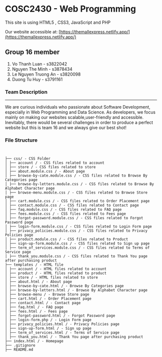 
# COSC2430 - Web Programming

This site is using HTML5 , CSS3, JavaScript and PHP

Our website accessible at: [https://themallexpress.netlify.app/](https://themallexpress.netlify.app/)

## Group 16 member

1. Vo Thanh Luan - s3822042
2. Nguyen The Minh - s3878434
3. Le Nguyen Truong An - s3820098
4. Duong Tu Huy - s3791161

### Team Description

------

We are curious individuals who passionate about Software
Development, especially in Web Programming and Data Science. As developers, we focus mainly on making our websites scalable,user-friendly and accessible. Inevitably, there would be several challenges in order to produce a perfect website but this is team 16 and we always give our best shot!

### File Structure

```


├── css/ - CSS Folder
│ ├── account / - CSS files related to account
│ ├── store / - CSS files related to store
│ ├── about.module.css / - About page
│ ├── browse-by-cate.module.css / - CSS files related to Browse By Categories page
│ ├── browse-by-letters.module.css / - CSS files related to Browse By Alphabet Character page
│ ├── browse-menu.module.css / - CSS files related to Browse Store page
│ ├── cart.module.css / - CSS files related to Order Placement page
│ ├── contact.module.css / - CSS files related to Contact page 
│ ├── faq.module.css / - CSS files related to FAQ page
│ ├── fees.module.css / - CSS files related to Fees page
│ ├── forgot-password.module.css / - CSS files related to Forgot Password page
│ ├── login-form.module.css / - CSS files related to Login Form page
│ ├── privacy_policies.module.css / - CSS files related to Privacy Policies page
│ ├── product.module.css / - CSS files related to Product
│ ├── sign-up-form.module.css / - CSS files related to Sign up page
│ ├── term_of_services.module.css / - CSS files related to Terms of Service page
│ ├── thank_you.module.css / - CSS files related to Thank You page after purchasing product
├── templates / - HTML file
│ ├── account / - HTML files related to account
│ ├── product / - HTML files related to product
│ ├── store / - HTML files related to store
│ ├── about.html / - About page
│ ├── browse-by-cate.html / - Browse By Categories page
│ ├── browse-by-letters.html / - Browse By Alphabet Character page
│ ├── browse-menu / - Browse Store page
│ ├── cart.html / - Order Placement page
│ ├── contact.html / - Contact page 
│ ├── faq.html / - FAQ page
│ ├── fees.html / - Fees page
│ ├── forgot-password.html / - Forgot Password page
│ ├── login-form.php / - Login Form page
│ ├── privacy_policies.html / - Privacy Policies page
│ ├── sign-up-form.html / - Sign up page
│ ├── term_of_services.html / - Terms of Service page
│ ├── thank_you.html / - Thank You page after purchasing product
├── index.html / - Homepage
├── .gitignore
├── README.md
```
